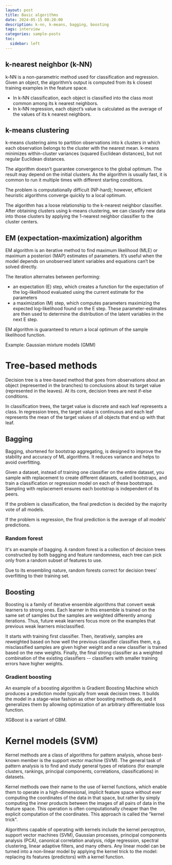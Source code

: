 ```yaml
---
layout: post
title: Basic algorithms
date: 2024-05-15 08:20:00
description: k-nn, k-means, bagging, boosting
tags: interview
categories: sample-posts
toc:
  sidebar: left
---
```


## k-nearest neighbor (k-NN)

k-NN is a non-parametric method used for classification and regression. Given an object, the algorithm’s output is computed from its k closest training examples in the feature space.

- In k-NN classification, each object is classified into the class most common among its k nearest neighbors.
- In k-NN regression, each object’s value is calculated as the average of the values of its k nearest neighbors.

## k-means clustering

k-means clustering aims to partition observations into k clusters in which each observation belongs to the cluster with the nearest mean. k-means minimizes within-cluster variances (squared Euclidean distances), but not regular Euclidean distances.

The algorithm doesn’t guarantee convergence to the global optimum. The result may depend on the initial clusters. As the algorithm is usually fast, it is common to run it multiple times with different starting conditions.

The problem is computationally difficult (NP-hard); however, efficient heuristic algorithms converge quickly to a local optimum.

The algorithm has a loose relationship to the k-nearest neighbor classifier. After obtaining clusters using k-means clustering, we can classify new data into those clusters by applying the 1-nearest neighbor classifier to the cluster centers.

##  EM (expectation-maximization) algorithm

EM algorithm is an iterative method to find maximum likelihood (MLE) or maximum a posteriori (MAP) estimates of parameters. It’s useful when the model depends on unobserved latent variables and equations can’t be solved directly.

The iteration alternates between performing:
- an expectation (E) step, which creates a function for the expectation of the log-likelihood evaluated using the current estimate for the parameters
- a maximization (M) step, which computes parameters maximizing the expected log-likelihood found on the E step. These parameter-estimates are then used to determine the distribution of the latent variables in the next E step.

EM algorithm is guaranteed to return a local optimum of the sample likelihood function.

Example: Gaussian mixture models (GMM)

# Tree-based methods

Decision tree is a tree-based method that goes from observations about an object (represented in the branches) to conclusions about its target value (represented in the leaves). At its core, decision trees are nest if-else conditions.

In classification trees, the target value is discrete and each leaf represents a class. In regression trees, the target value is continuous and each leaf represents the mean of the target values of all objects that end up with that leaf.

## Bagging
Bagging, shortened for bootstrap aggregating, is designed to improve the stability and accuracy of ML algorithms. It reduces variance and helps to avoid overfitting.

Given a dataset, instead of training one classifier on the entire dataset, you sample with replacement to create different datasets, called bootstraps, and train a classification or regression model on each of these bootstraps. Sampling with replacement ensures each bootstrap is independent of its peers.

If the problem is classification, the final prediction is decided by the majority vote of all models.

If the problem is regression, the final prediction is the average of all models’ predictions.

### Random forest
It's an example of bagging. A random forest is a collection of decision trees constructed by both bagging and feature randomness, each tree can pick only from a random subset of features to use.

Due to its ensembling nature, random forests correct for decision trees’ overfitting to their training set.

## Boosting
Boosting is a family of iterative ensemble algorithms that convert weak learners to strong ones. Each learner in this ensemble is trained on the same set of samples but the samples are weighted differently among iterations. Thus, future weak learners focus more on the examples that previous weak learners misclassified. 

It starts with training first classifier. Then, iteratively, samples are reweighted based on how well the previous classifier classifies them, e.g. misclassified samples are given higher weight and a new classifier is trained based on the new weights. Finally, the final strong classifier as a weighted combination of the existing classifiers -- classifiers with smaller training errors have higher weights.

### Gradient boosting
An example of a boosting algorithm is Gradient Boosting Machine which produces a prediction model typically from weak decision trees. It builds the model in a stage-wise fashion as other boosting methods do, and it generalizes them by allowing optimization of an arbitrary differentiable loss function.

XGBoost is a variant of GBM.


# Kernel models (SVM)
Kernel methods are a class of algorithms for pattern analysis, whose best-known member is the support vector machine (SVM). The general task of pattern analysis is to find and study general types of relations (for example clusters, rankings, principal components, correlations, classifications) in datasets.

Kernel methods owe their name to the use of kernel functions, which enable them to operate in a high-dimensional, implicit feature space without ever computing the coordinates of the data in that space, but rather by simply computing the inner products between the images of all pairs of data in the feature space. This operation is often computationally cheaper than the explicit computation of the coordinates. This approach is called the "kernel trick".

Algorithms capable of operating with kernels include the kernel perceptron, support vector machines (SVM), Gaussian processes, principal components analysis (PCA), canonical correlation analysis, ridge regression, spectral clustering, linear adaptive filters, and many others. Any linear model can be turned into a non-linear model by applying the kernel trick to the model: replacing its features (predictors) with a kernel function.